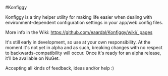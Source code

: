 #Konfiggy

Konfiggy is a tiny helper utility for making life easier when dealing with environment-dependent configuration settings in your app/web.config files.

More info in the Wiki: https://github.com/eaardal/Konfiggy/wiki/_pages

It's still early in development, so use at your own responsibility. At the moment it's not yet in alpha and as such, breaking changes with no respect to backwards-compatibility will occur. Once it's ready for an alpha release, it'll be available on NuGet.

Accepting all kinds of feedback, ideas and/or help :)
